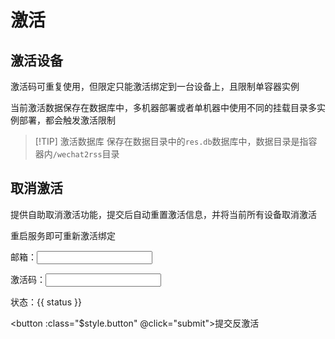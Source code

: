 # 激活

## 激活设备

激活码可重复使用，但限定只能激活绑定到一台设备上，且限制单容器实例

当前激活数据保存在数据库中，多机器部署或者单机器中使用不同的挂载目录多实例部署，都会触发激活限制

> [!TIP] 激活数据库
> 保存在数据目录中的`res.db`数据库中，数据目录是指容器内`/wechat2rss`目录

## 取消激活

提供自助取消激活功能，提交后自动重置激活信息，并将当前所有设备取消激活

重启服务即可重新激活绑定

<script module>
export default {
  data() {
    return {
      email: "",
      code: "",
      status: "",
    };
  },
  methods: {
    submit() {
      if (!(this.email && this.code)) {
        this.status = "输入邮箱和激活码";
        return;
      }
      this.status = "提交中...";

      fetch("/auth/clear", {
        method: "POST",
        header: {
          "content-type": "application/json;charset=utf-8",
        },
        body: JSON.stringify({
          email: this.email,
          code: this.code,
        }),
      })
        .then((res) => res.json())
        .then((res) => {
          console.info("code send", res);
          if (res.ok) {
            this.status = res.data;
          } else {
            console.error(res.err);
            this.status = res.err;
          }
        })
        .catch((e) => {
          console.error(e);
          this.status = e.message;
        });
    },
  },
};

</script>

<style module>
.input {
  border: 1px solid;
  border-radius: 4px;
}
.button {
  font-weight: bold;
}
</style>

邮箱：<input :class="$style.input" v-model="email">

激活码：<input :class="$style.input" v-model="code">

状态：{{ status }}

<button :class="$style.button" @click="submit">提交反激活</button>